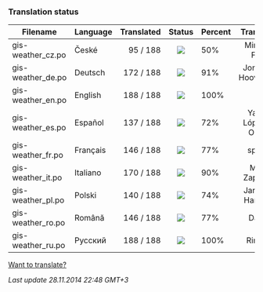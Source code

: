 ### **Translation status**

Filename | Language | Translated | Status | Percent | Translator
| ------------- | ------------- | ------------: | :-----------: | :------------- | :-------------: |
| gis-weather_cz.po| České | 95 / 188 | ![](https://dl.dropboxusercontent.com/u/99404329/bars/50.png) | 50% | Miroslav Fótyi |
| gis-weather_de.po| Deutsch | 172 / 188 | ![](https://dl.dropboxusercontent.com/u/99404329/bars/91.png) | 91% | Jonathan Hooverman |
| gis-weather_en.po| English | 188 / 188 | ![](https://dl.dropboxusercontent.com/u/99404329/bars/100.png) | 100% |  |
| gis-weather_es.po| Español | 137 / 188 | ![](https://dl.dropboxusercontent.com/u/99404329/bars/72.png) | 72% | Yasser López de Olmos |
| gis-weather_fr.po| Français | 146 / 188 | ![](https://dl.dropboxusercontent.com/u/99404329/bars/77.png) | 77% | spyder |
| gis-weather_it.po| Italiano | 170 / 188 | ![](https://dl.dropboxusercontent.com/u/99404329/bars/90.png) | 90% | Mirko Zappitelli |
| gis-weather_pl.po| Polski | 140 / 188 | ![](https://dl.dropboxusercontent.com/u/99404329/bars/74.png) | 74% | Jarosław Harasiuk |
| gis-weather_ro.po| Română | 146 / 188 | ![](https://dl.dropboxusercontent.com/u/99404329/bars/77.png) | 77% | Daniel |
| gis-weather_ru.po| Русский | 188 / 188 | ![](https://dl.dropboxusercontent.com/u/99404329/bars/100.png) | 100% | RingOV |

[Want to translate?](https://github.com/RingOV/gis-weather/wiki/Want-to-translate%3F)

_Last update 28.11.2014 22:48 GMT+3_
